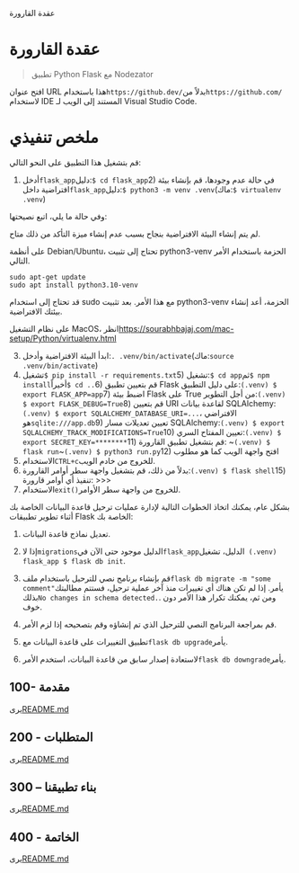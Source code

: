 عقدة القارورة

# عقدة القارورة

> تطبيق Python Flask مع Nodezator

افتح عنوان URL هذا باستخدام`https://github.dev/`بدلاً من`https://github.com/`لاستخدام IDE المستند إلى الويب لـ Visual Studio Code.

# ملخص تنفيذي

قم بتشغيل هذا التطبيق على النحو التالي:

1) أدخل`flask_app`دليل:`$ cd flask_app`2) في حالة عدم وجودها، قم بإنشاء بيئة افتراضية داخل`flask_app`دليل:`$ python3 -m venv .venv`(ماك:`$ virtualenv .venv`)

وفي حالة ما يلي، اتبع نصيحتها:

لم يتم إنشاء البيئة الافتراضية بنجاح بسبب عدم إنشاء ميزة التأكد من ذلك
متاح.

على أنظمة Debian/Ubuntu، تحتاج إلى تثبيت python3-venv
الحزمة باستخدام الأمر التالي.

    sudo apt-get update
    sudo apt install python3.10-venv

قد تحتاج إلى استخدام sudo مع هذا الأمر.  بعد تثبيت python3-venv
الحزمة، أعد إنشاء بيئتك الافتراضية.

على نظام التشغيل MacOS، انظر<https://sourabhbajaj.com/mac-setup/Python/virtualenv.html>

3) ابدأ البيئة الافتراضية وأدخل:`. .venv/bin/activate`(ماك:`source .venv/bin/activate`)
4) تشغيل`$ pip install -r requirements.txt`5) تشغيل:`$ cd app`ثم`$ npm install`أخيراً`$ cd ..`6) قم بتعيين تطبيق Flask على دليل التطبيق:`(.venv) $ export FLASK_APP=app`7) اضبط بيئة Flask على True من أجل التطوير:`(.venv) $ export FLASK_DEBUG=True`8) قم بتعيين URI لقاعدة بيانات SQLAlchemy:`(.venv) $ export SQLALCHEMY_DATABASE_URI=...`، الافتراضي هو`sqlite:///app.db`9) تعيين تعديلات مسار SQLAlchemy:`(.venv) $ export SQLALCHEMY_TRACK_MODIFICATIONS=True`10) تعيين المفتاح السري:`(.venv) $ export SECRET_KEY=********`11) قم بتشغيل تطبيق القارورة: ~`(.venv) $ flask run`~`(.venv) $ python3 run.py`12) افتح واجهة الويب كما هو مطلوب
13) الاستخدام`CTRL+c`للخروج من خادم الويب.
14) بدلاً من ذلك، قم بتشغيل واجهة سطر أوامر القارورة:`(.venv) $ flask shell`15) تنفيذ أي أوامر قارورة: >>>
16) الاستخدام`exit()`للخروج من واجهة سطر الأوامر.

بشكل عام، يمكنك اتخاذ الخطوات التالية لإدارة عمليات ترحيل قاعدة البيانات الخاصة بك أثناء تطوير تطبيقات Flask الخاصة بك:

1) تعديل نماذج قاعدة البيانات.

2) إذا لا`migrations`الدليل موجود حتى الآن في`flask_app`الدليل، تشغيل` (.venv) flask_app $ flask db init`.

3) قم بإنشاء برنامج نصي للترحيل باستخدام ملف`flask db migrate -m "some comment"`يأمر. إذا لم تكن هناك أي تغييرات منذ آخر عملية ترحيل، فستتم مطالبتك بذلك`No changes in schema detected.`. ومن ثم، يمكنك تكرار هذا الأمر دون خوف.

4) قم بمراجعة البرنامج النصي للترحيل الذي تم إنشاؤه وقم بتصحيحه إذا لزم الأمر.

5) تطبيق التغييرات على قاعدة البيانات مع`flask db upgrade`يأمر.

6) لاستعادة إصدار سابق من قاعدة البيانات، استخدم الأمر`flask db downgrade`يأمر.

## 100- مقدمة

يرى[README.md](./100/README.md)

## 200 - المتطلبات

يرى[README.md](./200/README.md)

## 300 – بناء تطبيقنا

يرى[README.md](./300/README.md)

## 400 - الخاتمة

يرى[README.md](./400/README.md)
